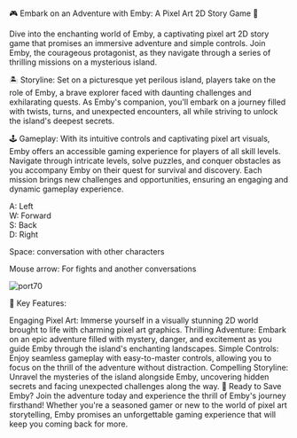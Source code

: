 🎮 Embark on an Adventure with Emby: A Pixel Art 2D Story Game 🌟

Dive into the enchanting world of Emby, a captivating pixel art 2D story game that promises an immersive adventure and simple controls. Join Emby, the courageous protagonist, as they navigate through a series of thrilling missions on a mysterious island.

🏝️ Storyline:
Set on a picturesque yet perilous island, players take on the role of Emby, a brave explorer faced with daunting challenges and exhilarating quests. As Emby's companion, you'll embark on a journey filled with twists, turns, and unexpected encounters, all while striving to unlock the island's deepest secrets.

🕹️ Gameplay:
With its intuitive controls and captivating pixel art visuals, Emby offers an accessible gaming experience for players of all skill levels. Navigate through intricate levels, solve puzzles, and conquer obstacles as you accompany Emby on their quest for survival and discovery. Each mission brings new challenges and opportunities, ensuring an engaging and dynamic gameplay experience.

A: Left <br>
W: Forward <br>
S: Back <br>
D: Right <br>


Space: conversation with other characters

Mouse arrow: For fights and another conversations

![port70](https://github.com/Elchin-Novruzov/Advanture-Story-game-2d-With-JavaScript/assets/88887189/3a520548-e565-4274-a385-7edcc036bf36)


🌟 Key Features:

Engaging Pixel Art: Immerse yourself in a visually stunning 2D world brought to life with charming pixel art graphics.
Thrilling Adventure: Embark on an epic adventure filled with mystery, danger, and excitement as you guide Emby through the island's enchanting landscapes.
Simple Controls: Enjoy seamless gameplay with easy-to-master controls, allowing you to focus on the thrill of the adventure without distraction.
Compelling Storyline: Unravel the mysteries of the island alongside Emby, uncovering hidden secrets and facing unexpected challenges along the way.
🎉 Ready to Save Emby?
Join the adventure today and experience the thrill of Emby's journey firsthand! Whether you're a seasoned gamer or new to the world of pixel art storytelling, Emby promises an unforgettable gaming experience that will keep you coming back for more.
